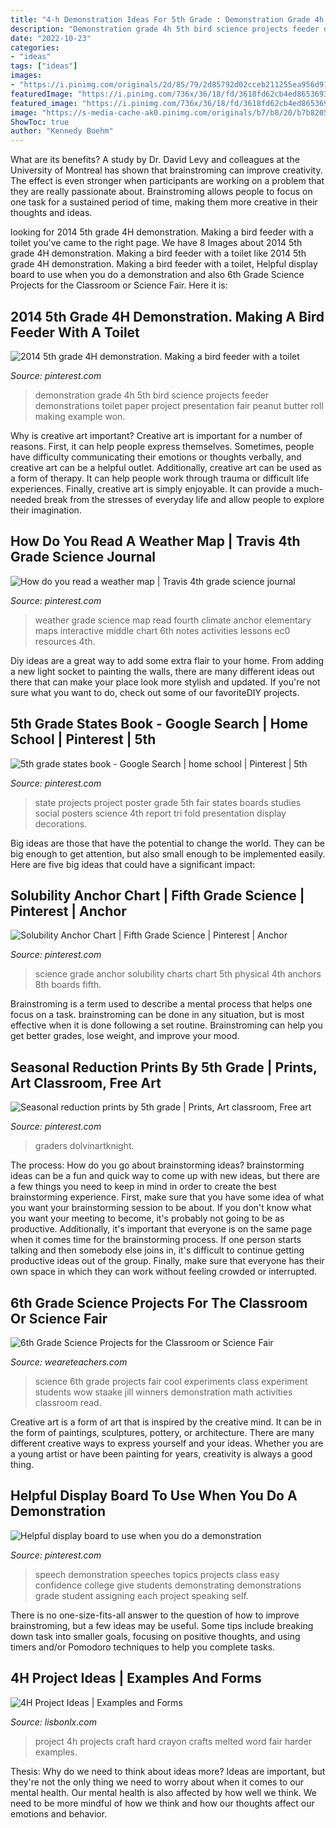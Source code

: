 ```yaml
---
title: "4-h Demonstration Ideas For 5th Grade : Demonstration Grade 4h 5th Bird Science Projects Feeder Demonstrations Toilet Paper Project Presentation Fair Peanut Butter Roll Making Example Won"
description: "Demonstration grade 4h 5th bird science projects feeder demonstrations toilet paper project presentation fair peanut butter roll making example won"
date: "2022-10-23"
categories:
- "ideas"
tags: ["ideas"]
images:
- "https://i.pinimg.com/originals/2d/85/79/2d85792d02cceb211255ea956d9149b6.jpg"
featuredImage: "https://i.pinimg.com/736x/36/18/fd/3618fd62cb4ed86536939130afcb0a50--toilet-paper-rolls-diy-things.jpg"
featured_image: "https://i.pinimg.com/736x/36/18/fd/3618fd62cb4ed86536939130afcb0a50--toilet-paper-rolls-diy-things.jpg"
image: "https://s-media-cache-ak0.pinimg.com/originals/b7/b8/20/b7b820510b3b88a12eacfecbbaf0fd4d.jpg"
ShowToc: true
author: "Kennedy Boehm"
---
```



What are its benefits?
A study by Dr. David Levy and colleagues at the University of Montreal has shown that brainstroming can improve creativity. The effect is even stronger when participants are working on a problem that they are really passionate about. Brainstroming allows people to focus on one task for a sustained period of time, making them more creative in their thoughts and ideas.

	

		
looking for 2014 5th grade 4H demonstration. Making a bird feeder with a toilet you've came to the right page. We have 8 Images about 2014 5th grade 4H demonstration. Making a bird feeder with a toilet like 2014 5th grade 4H demonstration. Making a bird feeder with a toilet, Helpful display board to use when you do a demonstration and also 6th Grade Science Projects for the Classroom or Science Fair. Here it is:
		
    
## 2014 5th Grade 4H Demonstration. Making A Bird Feeder With A Toilet

<img loading=lazy src="https://i.pinimg.com/736x/36/18/fd/3618fd62cb4ed86536939130afcb0a50--toilet-paper-rolls-diy-things.jpg" onerror="this.onerror=null;this.src='https://tse4.mm.bing.net/th?id=OIP.7nMyUdXgeUuDyvU-dDZwZgHaLI&amp;pid=15.1';" alt="2014 5th grade 4H demonstration. Making a bird feeder with a toilet">

_Source: pinterest.com_

>demonstration grade 4h 5th bird science projects feeder demonstrations toilet paper project presentation fair peanut butter roll making example won. 

	

Why is creative art important?
Creative art is important for a number of reasons. First, it can help people express themselves. Sometimes, people have difficulty communicating their emotions or thoughts verbally, and creative art can be a helpful outlet. Additionally, creative art can be used as a form of therapy. It can help people work through trauma or difficult life experiences. Finally, creative art is simply enjoyable. It can provide a much-needed break from the stresses of everyday life and allow people to explore their imagination.

    
## How Do You Read A Weather Map | Travis 4th Grade Science Journal

<img loading=lazy src="https://s-media-cache-ak0.pinimg.com/originals/b7/b8/20/b7b820510b3b88a12eacfecbbaf0fd4d.jpg" onerror="this.onerror=null;this.src='https://tse1.mm.bing.net/th?id=OIP.D4t60SAgTulB6oLfXu9lKQHaFj&amp;pid=15.1';" alt="How do you read a weather map | Travis 4th grade science journal">

_Source: pinterest.com_

>weather grade science map read fourth climate anchor elementary maps interactive middle chart 6th notes activities lessons ec0 resources 4th. 

	

Diy ideas are a great way to add some extra flair to your home. From adding a new light socket to painting the walls, there are many different ideas out there that can make your place look more stylish and updated. If you're not sure what you want to do, check out some of our favoriteDIY projects.

    
## 5th Grade States Book - Google Search | Home School | Pinterest | 5th

<img loading=lazy src="https://s-media-cache-ak0.pinimg.com/564x/35/7e/26/357e262c8def6ef239c9eac92f98bd7f.jpg" onerror="this.onerror=null;this.src='https://tse2.mm.bing.net/th?id=OIP.5ja0FY4V2196SzlplD3vIQHaFj&amp;pid=15.1';" alt="5th grade states book - Google Search | home school | Pinterest | 5th">

_Source: pinterest.com_

>state projects project poster grade 5th fair states boards studies social posters science 4th report tri fold presentation display decorations. 

	

Big ideas are those that have the potential to change the world. They can be big enough to get attention, but also small enough to be implemented easily. Here are five big ideas that could have a significant impact: 

    
## Solubility Anchor Chart | Fifth Grade Science | Pinterest | Anchor

<img loading=lazy src="https://s-media-cache-ak0.pinimg.com/736x/18/f8/3b/18f83b72fd1cf1f3a3fe71c7b35d26fe.jpg" onerror="this.onerror=null;this.src='https://tse1.mm.bing.net/th?id=OIP.pwWh9WdXeEvzW_Y8jTO_1wHaJ3&amp;pid=15.1';" alt="Solubility Anchor Chart | Fifth Grade Science | Pinterest | Anchor">

_Source: pinterest.com_

>science grade anchor solubility charts chart 5th physical 4th anchors 8th boards fifth. 

	

Brainstroming is a term used to describe a mental process that helps one focus on a task. brainstroming can be done in any situation, but is most effective when it is done following a set routine. Brainstroming can help you get better grades, lose weight, and improve your mood.

    
## Seasonal Reduction Prints By 5th Grade | Prints, Art Classroom, Free Art

<img loading=lazy src="https://i.pinimg.com/originals/77/ab/49/77ab49eb7133348b08c077c80df28925.jpg" onerror="this.onerror=null;this.src='https://tse3.mm.bing.net/th?id=OIP.dBdkr4TYK_V4l97exMdRwwHaFj&amp;pid=15.1';" alt="Seasonal reduction prints by 5th grade | Prints, Art classroom, Free art">

_Source: pinterest.com_

>graders dolvinartknight. 

	

The process: How do you go about brainstorming ideas?
brainstorming ideas can be a fun and quick way to come up with new ideas, but there are a few things you need to keep in mind in order to create the best brainstorming experience. First, make sure that you have some idea of what you want your brainstorming session to be about. If you don't know what you want your meeting to become, it's probably not going to be as productive. Additionally, it's important that everyone is on the same page when it comes time for the brainstorming process. If one person starts talking and then somebody else joins in, it's difficult to continue getting productive ideas out of the group. Finally, make sure that everyone has their own space in which they can work without feeling crowded or interrupted.

    
## 6th Grade Science Projects For The Classroom Or Science Fair

<img loading=lazy src="https://s18670.pcdn.co/wp-content/uploads/6th-Grade-Science-Projects.png" onerror="this.onerror=null;this.src='https://tse4.mm.bing.net/th?id=OIP.1MPDg_md_AxcO02hFsC7cwHaEK&amp;pid=15.1';" alt="6th Grade Science Projects for the Classroom or Science Fair">

_Source: weareteachers.com_

>science 6th grade projects fair cool experiments class experiment students wow staake jill winners demonstration math activities classroom read. 

	

Creative art is a form of art that is inspired by the creative mind. It can be in the form of paintings, sculptures, pottery, or architecture. There are many different creative ways to express yourself and your ideas. Whether you are a young artist or have been painting for years, creativity is always a good thing.

    
## Helpful Display Board To Use When You Do A Demonstration

<img loading=lazy src="https://i.pinimg.com/originals/2d/85/79/2d85792d02cceb211255ea956d9149b6.jpg" onerror="this.onerror=null;this.src='https://tse4.mm.bing.net/th?id=OIP.I5Qfn5bDhRmkldQbI4rRngHaJ3&amp;pid=15.1';" alt="Helpful display board to use when you do a demonstration">

_Source: pinterest.com_

>speech demonstration speeches topics projects class easy confidence college give students demonstrating demonstrations grade student assigning each project speaking self. 

	

There is no one-size-fits-all answer to the question of how to improve brainstroming, but a few ideas may be useful. Some tips include breaking down task into smaller goals, focusing on positive thoughts, and using timers and/or Pomodoro techniques to help you complete tasks.

    
## 4H Project Ideas | Examples And Forms

<img loading=lazy src="https://i.pinimg.com/originals/e1/6d/eb/e16deb4e122bb2689520d6d6ca782d04.jpg" onerror="this.onerror=null;this.src='https://tse1.mm.bing.net/th?id=OIP.6eqD9uUWbL1bGGZbdvXD2AHaHa&amp;pid=15.1';" alt="4H Project Ideas | Examples and Forms">

_Source: lisbonlx.com_

>project 4h projects craft hard crayon crafts melted word fair harder examples. 

	

Thesis: Why do we need to think about ideas more?
Ideas are important, but they're not the only thing we need to worry about when it comes to our mental health. Our mental health is also affected by how well we think. We need to be more mindful of how we think and how our thoughts affect our emotions and behavior.

